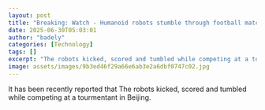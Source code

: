 ```yaml
---
layout: post
title: "Breaking: Watch - Humanoid robots stumble through football match in China"
date: 2025-06-30T05:03:01
author: "badely"
categories: [Technology]
tags: []
excerpt: "The robots kicked, scored and tumbled while competing at a tourmentant in Beijing."
image: assets/images/9b3ed46f29a66e6ab3e2a6dbf0747c02.jpg
---
```


It has been recently reported that The robots kicked, scored and tumbled while competing at a tourmentant in Beijing.

